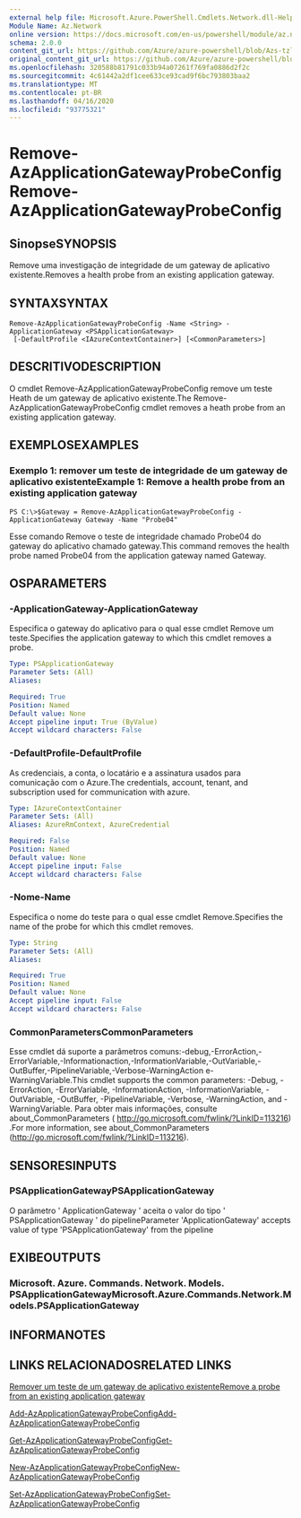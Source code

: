 ```yaml
---
external help file: Microsoft.Azure.PowerShell.Cmdlets.Network.dll-Help.xml
Module Name: Az.Network
online version: https://docs.microsoft.com/en-us/powershell/module/az.network/remove-azapplicationgatewayprobeconfig
schema: 2.0.0
content_git_url: https://github.com/Azure/azure-powershell/blob/Azs-tzl/src/Network/Network/help/Remove-AzApplicationGatewayProbeConfig.md
original_content_git_url: https://github.com/Azure/azure-powershell/blob/Azs-tzl/src/Network/Network/help/Remove-AzApplicationGatewayProbeConfig.md
ms.openlocfilehash: 320588b81791c033b94a07261f769fa0886d2f2c
ms.sourcegitcommit: 4c61442a2df1cee633ce93cad9f6bc793803baa2
ms.translationtype: MT
ms.contentlocale: pt-BR
ms.lasthandoff: 04/16/2020
ms.locfileid: "93775321"
---
```

# <span data-ttu-id="80b65-101">Remove-AzApplicationGatewayProbeConfig</span><span class="sxs-lookup"><span data-stu-id="80b65-101">Remove-AzApplicationGatewayProbeConfig</span></span>

## <span data-ttu-id="80b65-102">Sinopse</span><span class="sxs-lookup"><span data-stu-id="80b65-102">SYNOPSIS</span></span>
<span data-ttu-id="80b65-103">Remove uma investigação de integridade de um gateway de aplicativo existente.</span><span class="sxs-lookup"><span data-stu-id="80b65-103">Removes a health probe from an existing application gateway.</span></span>

## <span data-ttu-id="80b65-104">SYNTAX</span><span class="sxs-lookup"><span data-stu-id="80b65-104">SYNTAX</span></span>

```
Remove-AzApplicationGatewayProbeConfig -Name <String> -ApplicationGateway <PSApplicationGateway>
 [-DefaultProfile <IAzureContextContainer>] [<CommonParameters>]
```

## <span data-ttu-id="80b65-105">DESCRITIVO</span><span class="sxs-lookup"><span data-stu-id="80b65-105">DESCRIPTION</span></span>
<span data-ttu-id="80b65-106">O cmdlet Remove-AzApplicationGatewayProbeConfig remove um teste Heath de um gateway de aplicativo existente.</span><span class="sxs-lookup"><span data-stu-id="80b65-106">The Remove-AzApplicationGatewayProbeConfig cmdlet removes a heath probe from an existing application gateway.</span></span>

## <span data-ttu-id="80b65-107">EXEMPLOS</span><span class="sxs-lookup"><span data-stu-id="80b65-107">EXAMPLES</span></span>

### <span data-ttu-id="80b65-108">Exemplo 1: remover um teste de integridade de um gateway de aplicativo existente</span><span class="sxs-lookup"><span data-stu-id="80b65-108">Example 1: Remove a health probe from an existing application gateway</span></span>
```
PS C:\>$Gateway = Remove-AzApplicationGatewayProbeConfig -ApplicationGateway Gateway -Name "Probe04"
```

<span data-ttu-id="80b65-109">Esse comando Remove o teste de integridade chamado Probe04 do gateway do aplicativo chamado gateway.</span><span class="sxs-lookup"><span data-stu-id="80b65-109">This command removes the health probe named Probe04 from the application gateway named Gateway.</span></span>

## <span data-ttu-id="80b65-110">OS</span><span class="sxs-lookup"><span data-stu-id="80b65-110">PARAMETERS</span></span>

### <span data-ttu-id="80b65-111">-ApplicationGateway</span><span class="sxs-lookup"><span data-stu-id="80b65-111">-ApplicationGateway</span></span>
<span data-ttu-id="80b65-112">Especifica o gateway do aplicativo para o qual esse cmdlet Remove um teste.</span><span class="sxs-lookup"><span data-stu-id="80b65-112">Specifies the application gateway to which this cmdlet removes a probe.</span></span>

```yaml
Type: PSApplicationGateway
Parameter Sets: (All)
Aliases: 

Required: True
Position: Named
Default value: None
Accept pipeline input: True (ByValue)
Accept wildcard characters: False
```

### <span data-ttu-id="80b65-113">-DefaultProfile</span><span class="sxs-lookup"><span data-stu-id="80b65-113">-DefaultProfile</span></span>
<span data-ttu-id="80b65-114">As credenciais, a conta, o locatário e a assinatura usados para comunicação com o Azure.</span><span class="sxs-lookup"><span data-stu-id="80b65-114">The credentials, account, tenant, and subscription used for communication with azure.</span></span>

```yaml
Type: IAzureContextContainer
Parameter Sets: (All)
Aliases: AzureRmContext, AzureCredential

Required: False
Position: Named
Default value: None
Accept pipeline input: False
Accept wildcard characters: False
```

### <span data-ttu-id="80b65-115">-Nome</span><span class="sxs-lookup"><span data-stu-id="80b65-115">-Name</span></span>
<span data-ttu-id="80b65-116">Especifica o nome do teste para o qual esse cmdlet Remove.</span><span class="sxs-lookup"><span data-stu-id="80b65-116">Specifies the name of the probe for which this cmdlet removes.</span></span>

```yaml
Type: String
Parameter Sets: (All)
Aliases: 

Required: True
Position: Named
Default value: None
Accept pipeline input: False
Accept wildcard characters: False
```

### <span data-ttu-id="80b65-117">CommonParameters</span><span class="sxs-lookup"><span data-stu-id="80b65-117">CommonParameters</span></span>
<span data-ttu-id="80b65-118">Esse cmdlet dá suporte a parâmetros comuns:-debug,-ErrorAction,-ErrorVariable,-Informationaction,-InformationVariable,-OutVariable,-OutBuffer,-PipelineVariable,-Verbose-WarningAction e-WarningVariable.</span><span class="sxs-lookup"><span data-stu-id="80b65-118">This cmdlet supports the common parameters: -Debug, -ErrorAction, -ErrorVariable, -InformationAction, -InformationVariable, -OutVariable, -OutBuffer, -PipelineVariable, -Verbose, -WarningAction, and -WarningVariable.</span></span> <span data-ttu-id="80b65-119">Para obter mais informações, consulte about_CommonParameters ( http://go.microsoft.com/fwlink/?LinkID=113216) .</span><span class="sxs-lookup"><span data-stu-id="80b65-119">For more information, see about_CommonParameters (http://go.microsoft.com/fwlink/?LinkID=113216).</span></span>

## <span data-ttu-id="80b65-120">SENSORES</span><span class="sxs-lookup"><span data-stu-id="80b65-120">INPUTS</span></span>

### <span data-ttu-id="80b65-121">PSApplicationGateway</span><span class="sxs-lookup"><span data-stu-id="80b65-121">PSApplicationGateway</span></span>
<span data-ttu-id="80b65-122">O parâmetro ' ApplicationGateway ' aceita o valor do tipo ' PSApplicationGateway ' do pipeline</span><span class="sxs-lookup"><span data-stu-id="80b65-122">Parameter 'ApplicationGateway' accepts value of type 'PSApplicationGateway' from the pipeline</span></span>

## <span data-ttu-id="80b65-123">EXIBE</span><span class="sxs-lookup"><span data-stu-id="80b65-123">OUTPUTS</span></span>

### <span data-ttu-id="80b65-124">Microsoft. Azure. Commands. Network. Models. PSApplicationGateway</span><span class="sxs-lookup"><span data-stu-id="80b65-124">Microsoft.Azure.Commands.Network.Models.PSApplicationGateway</span></span>

## <span data-ttu-id="80b65-125">INFORMA</span><span class="sxs-lookup"><span data-stu-id="80b65-125">NOTES</span></span>

## <span data-ttu-id="80b65-126">LINKS RELACIONADOS</span><span class="sxs-lookup"><span data-stu-id="80b65-126">RELATED LINKS</span></span>

[<span data-ttu-id="80b65-127">Remover um teste de um gateway de aplicativo existente</span><span class="sxs-lookup"><span data-stu-id="80b65-127">Remove a probe from an existing application gateway</span></span>](https://azure.microsoft.com/en-us/documentation/articles/application-gateway-create-probe-ps/#remove-a-probe-from-an-existing-application-gateway)

[<span data-ttu-id="80b65-128">Add-AzApplicationGatewayProbeConfig</span><span class="sxs-lookup"><span data-stu-id="80b65-128">Add-AzApplicationGatewayProbeConfig</span></span>]()

[<span data-ttu-id="80b65-129">Get-AzApplicationGatewayProbeConfig</span><span class="sxs-lookup"><span data-stu-id="80b65-129">Get-AzApplicationGatewayProbeConfig</span></span>]()

[<span data-ttu-id="80b65-130">New-AzApplicationGatewayProbeConfig</span><span class="sxs-lookup"><span data-stu-id="80b65-130">New-AzApplicationGatewayProbeConfig</span></span>]()

[<span data-ttu-id="80b65-131">Set-AzApplicationGatewayProbeConfig</span><span class="sxs-lookup"><span data-stu-id="80b65-131">Set-AzApplicationGatewayProbeConfig</span></span>]()

